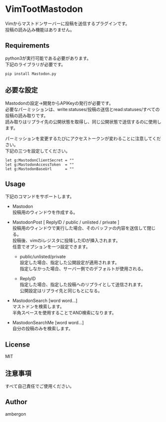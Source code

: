 # VimTootMastodon
Vimからマストドンサーバーに投稿を送信するプラグインです。<br>
投稿の読み込み機能はありません。<br>


## Requirements
python3が実行可能である必要があります。<br>
下記のライブラリが必要です。<br>
```
pip install Mastodon.py
```


## 必要な設定
Mastodonの設定->開発からAPIKeyの発行が必要です。<br>
必要なパーミッションは、write:statuses/投稿の送信とread:statuses/すべての投稿の読み取りです。<br>
読み取りはリプライ先の公開状態を取得し、同じ公開状態で送信するのに使用します。<br>

パーミッションを変更するたびにアクセストークンが変わることに注意してください。<br>
下記の三つを設定してください。<br>
```
let g:MastodonClientSecret = ""
let g:MastodonAccessToken  = ""
let g:MastodonBaseUrl      = ""
```


## Usage
下記のコマンドをサポートします。<br>

- Mastodon<br>
    投稿用のウィンドウを作成する。<br>

- MastodonPost [ ReplyID / public / unlisted / private ]<br>
    投稿用のウィンドウで実行した場合、そのバッファの内容を送信して閉じる。<br>
    投稿後、vimのiレジスタに投降したIDが挿入されます。<br>
    任意でオプションを一つ設定できます。<br>

    - public/unlisted/private<br>
        設定した場合、指定した公開設定が適用されます。<br>
        指定しなかった場合、サーバー側でのデフォルトが使用される。<br>

    - ReplyID<br>
        指定した場合、指定した投稿へのリプライとして送信されます。<br>
        公開設定はリプライ先と同じもとになる。

- MastodonSearch [word word...]<br>
    マストドンを検索します。<br>
    半角スペースを使用することでAND検索になります。

- MastodonSearchMe [word word...]<br>
    自分の投稿のみを検索します。



## License
MIT


## 注意事項
すべて自己責任でご使用ください。


## Author
ambergon



